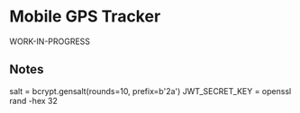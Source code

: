 # Mobile GPS Tracker

WORK-IN-PROGRESS

## Notes

salt = bcrypt.gensalt(rounds=10, prefix=b'2a')
JWT_SECRET_KEY = openssl rand -hex 32
